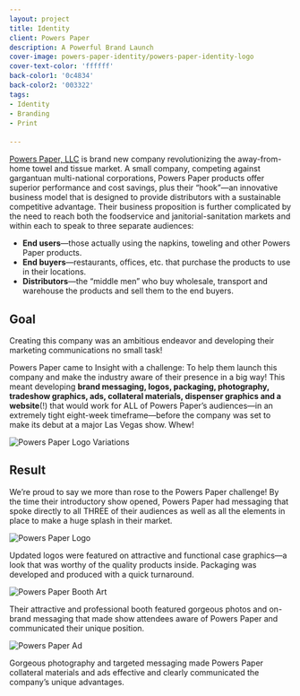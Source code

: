 ```yaml
---
layout: project
title: Identity
client: Powers Paper
description: A Powerful Brand Launch
cover-image: powers-paper-identity/powers-paper-identity-logo
cover-text-color: 'ffffff'
back-color1: '0c4834'
back-color2: '003322'
tags:
- Identity
- Branding
- Print

---
```


<a href="http://powerspaper.com/" target="_blank" rel="noopener">Powers Paper, LLC</a> is brand new company revolutionizing the away-from-home towel and tissue market. A small company, competing against gargantuan multi-national corporations, Powers Paper products offer superior performance and cost savings, plus their “hook”—an innovative business model that is designed to provide distributors with a sustainable competitive advantage. Their business proposition is further complicated by the need to reach both the foodservice and janitorial-sanitation markets and within each to speak to three separate audiences:

- **End users**—those actually using the napkins, toweling and other Powers Paper products.
- **End buyers**—restaurants, offices, etc. that purchase the products to use in their locations.
- **Distributors**—the “middle men” who buy wholesale, transport and warehouse the products and sell them to the end buyers.

## Goal

Creating this company was an ambitious endeavor and developing their marketing communications no small task!

Powers Paper came to Insight with a challenge: To help them launch this company and make the industry aware of their presence in a big way! This meant developing **brand messaging, logos, packaging, photography, tradeshow graphics, ads, collateral materials, dispenser graphics and a website**(!) that would work for ALL of Powers Paper’s audiences—in an extremely tight eight-week timeframe—before the company was set to make its debut at a major Las Vegas show. Whew!


<div>
<img data-aos="fade-up" src="/img/projects/powers-paper-identity/powers-paper-identity-logo-variations.jpg"
alt="Powers Paper Logo Variations"
srcset="
/img/projects/powers-paper-identity/powers-paper-identity-logo-variations-2400.jpg 2400w,
/img/projects/powers-paper-identity/powers-paper-identity-logo-variations-1800.jpg 1800w,
/img/projects/powers-paper-identity/powers-paper-identity-logo-variations-1200.jpg 1200w,
/img/projects/powers-paper-identity/powers-paper-identity-logo-variations-900.jpg 900w,
/img/projects/powers-paper-identity/powers-paper-identity-logo-variations-600.jpg 600w,
/img/projects/powers-paper-identity/powers-paper-identity-logo-variations-400.jpg 400w" />
</div>


<div class="spacer"></div>

## Result

We’re proud to say we more than rose to the Powers Paper challenge! By the time their introductory show opened, Powers Paper had messaging that spoke directly to all THREE of their audiences as well as all the elements in place to make a huge splash in their market.

<div>
<img data-aos="fade-up" src="/img/projects/powers-paper-identity/powers-paper-identity-logo.jpg"
alt="Powers Paper Logo"
srcset="
/img/projects/powers-paper-identity/powers-paper-identity-logo-2400.jpg 2400w,
/img/projects/powers-paper-identity/powers-paper-identity-logo-1800.jpg 1800w,
/img/projects/powers-paper-identity/powers-paper-identity-logo-1200.jpg 1200w,
/img/projects/powers-paper-identity/powers-paper-identity-logo-900.jpg 900w,
/img/projects/powers-paper-identity/powers-paper-identity-logo-600.jpg 600w,
/img/projects/powers-paper-identity/powers-paper-identity-logo-400.jpg 400w" />
</div>

<div class="spacer"></div>

Updated logos were featured on attractive and functional case graphics—a look that was worthy of the quality products inside. Packaging was developed and produced with a quick turnaround.

<div class="spacer"></div>

<div>
<img data-aos="fade-up" src="/img/projects/powers-paper-identity/powers-paper-identity-booth.jpg"
alt="Powers Paper Booth Art"
srcset="
/img/projects/powers-paper-identity/powers-paper-identity-booth-2400.jpg 2400w,
/img/projects/powers-paper-identity/powers-paper-identity-booth-1800.jpg 1800w,
/img/projects/powers-paper-identity/powers-paper-identity-booth-1200.jpg 1200w,
/img/projects/powers-paper-identity/powers-paper-identity-booth-900.jpg 900w,
/img/projects/powers-paper-identity/powers-paper-identity-booth-600.jpg 600w,
/img/projects/powers-paper-identity/powers-paper-identity-booth-400.jpg 400w" />
</div>

<div class="spacer"></div>

Their attractive and professional booth featured gorgeous photos and on-brand messaging that made show attendees aware of Powers Paper and communicated their unique position.

<div class="spacer"></div>

<div>
<img data-aos="fade-up" src="/img/projects/powers-paper-identity/powers-paper-identity-print-ad.jpg"
alt="Powers Paper Ad"
srcset="
/img/projects/powers-paper-identity/powers-paper-identity-print-ad-2400.jpg 2400w,
/img/projects/powers-paper-identity/powers-paper-identity-print-ad-1800.jpg 1800w,
/img/projects/powers-paper-identity/powers-paper-identity-print-ad-1200.jpg 1200w,
/img/projects/powers-paper-identity/powers-paper-identity-print-ad-900.jpg 900w,
/img/projects/powers-paper-identity/powers-paper-identity-print-ad-600.jpg 600w,
/img/projects/powers-paper-identity/powers-paper-identity-print-ad-400.jpg 400w" />
</div>

<div class="spacer"></div>

Gorgeous photography and targeted messaging made Powers Paper collateral materials and ads effective and clearly communicated the company’s unique advantages.
